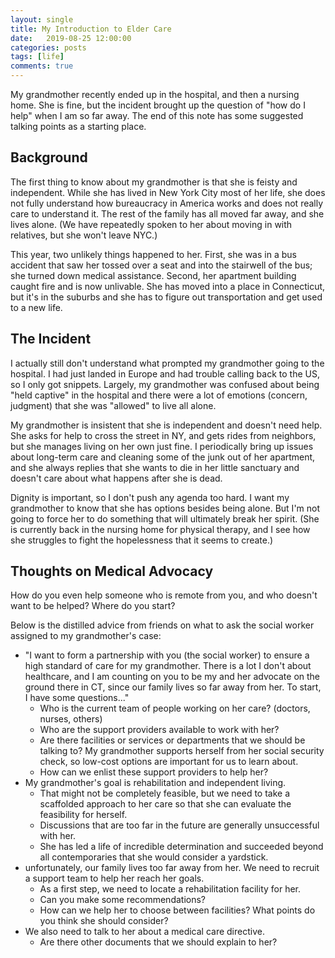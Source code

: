 ```yaml
---
layout: single
title: My Introduction to Elder Care
date:   2019-08-25 12:00:00
categories: posts
tags: [life]
comments: true
---
```


My grandmother recently ended up in the hospital, and then a nursing home.
She is fine, but the incident brought up the question of "how do I help"
when I am so far away.
The end of this note has some suggested talking points as a starting place.

## Background

The first thing to know about my grandmother is that she is feisty and
independent.
While she has lived in New York City most of her life, she does not
fully understand how bureaucracy in America works and does not really
care to understand it.
The rest of the family has all moved far away, and she lives alone.
(We have repeatedly spoken to her about moving in with relatives, but
she won't leave NYC.)

This year, two unlikely things happened to her.
First, she was in a bus accident that saw her tossed over a seat and into the
stairwell of the bus; she turned down medical assistance.
Second, her apartment building caught fire and is now unlivable.
She has moved into a place in Connecticut, but it's in the suburbs and she
has to figure out transportation and get used to a new life.

## The Incident

I actually still don't understand what prompted my grandmother going to the
hospital.
I had just landed in Europe and had trouble calling back to the US, so I
only got snippets.
Largely, my grandmother was confused about being "held captive" in the
hospital and there were a lot of emotions (concern, judgment)
that she was "allowed" to live all alone.

My grandmother is insistent that she is independent and doesn't need help.
She asks for help to cross the street in NY, and gets rides from neighbors,
but she manages living on her own just fine.
I periodically bring up issues about long-term care and cleaning some of the
junk out of her apartment, and she always replies that she wants to die
in her little sanctuary and doesn't care about what happens after she is dead.

Dignity is important, so I don't push any agenda too hard.
I want my grandmother to know that she has options besides being alone.
But I'm not going to force her to do something that will ultimately break
her spirit.
(She is currently back in the nursing home for physical therapy, and I see
how she struggles to fight the hopelessness that it seems to create.)

## Thoughts on Medical Advocacy

How do you even help someone who is remote from you, and who doesn't want to be
helped?
Where do you start?

Below is the distilled advice from friends on what to ask the social worker
assigned to my grandmother's case:

* "I want to form a partnership with you (the social worker) to ensure a high standard of care for my grandmother.  There is a lot I don't about healthcare, and I am counting on you to be my and her advocate on the ground there in CT, since our family lives so far away from her.  To start, I have some questions..."
  * Who is the current team of people working on her care?  (doctors, nurses, others)
  * Who are the support providers available to work with her?
  * Are there facilities or services or departments that we should be talking to?  My grandmother supports herself from her social security check, so low-cost options are important for us to learn about.
  * How can we enlist these support providers to help her?
* My grandmother's goal is rehabilitation and independent living.
  * That might not be completely feasible, but we need to take a scaffolded approach to her care so that she can evaluate the feasibility for herself.
  * Discussions that are too far in the future are generally unsuccessful with her.
  * She has led a life of incredible determination and succeeded beyond all contemporaries that she would consider a yardstick.
* unfortunately, our family lives too far away from her.  We need to recruit a support team to help her reach her goals.
  * As a first step, we need to locate a rehabilitation facility for her.
  * Can you make some recommendations?
  * How can we help her to choose between facilities?  What points do you think she should consider?
* We also need to talk to her about a medical care directive.
  * Are there other documents that we should explain to her?
